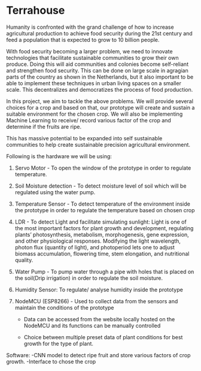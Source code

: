 # Terrahouse
 
Humanity is confronted with the grand challenge of how to increase agricultural production to achieve food security during the 21st century and feed a population that is expected to grow to 10 billion people. 

With food security becoming a larger problem, we need to innovate technologies that facilitate sustainable communities to grow their own produce. Doing this will aid communities and colonies become self-reliant and strengthen food security. This can be done on large scale in agragian parts of the country as shown in the Netherlands, but it also important to be able to implement these techniques in urban living spaces on a smaller scale. This decentralizes and democratizes the process of food production.

In this project, we aim to tackle the above problems.  We will provide several choices for a crop and based on that, our prototype will create and sustain a suitable environment for the chosen crop. We will also be implementing Machine Learning to receive/ record various factor of the crop and determine if the fruits are ripe. 

This has massive potential to be expanded into self sustainable communities to help create sustainable precision agricultural environment. 

Following is the hardware we will be using: 

1) Servo Motor - To open the window of the prototype in order to regulate temperature.

2) Soil Moisture detection - To detect moisture level of soil which will be regulated using the water pump.

3) Temperature Sensor - To detect temperature of the environment inside the prototype in order to regulate the temperature based on chosen crop

4) LDR - To detect Light and facilitate simulating sunlight: Light is one of the most important factors for plant growth and development, regulating plants’ photosynthesis, metabolism, morphogenesis, gene expression, and other physiological responses. Modifying the light wavelength, photon flux (quantity of light), and photoperiod lets one to adjust biomass accumulation, flowering time, stem elongation, and nutritional quality. 

5) Water Pump - To pump water through a pipe with holes that is placed on the soil(Drip irrigation) in order to regulate the soil moisture.

6) Humidity Sensor: To regulate/ analyse humidity inside the prototype

7) NodeMCU (ESP8266) - Used to collect data from the sensors and maintain the conditions 
     of the prototype
      - Data can be accessed from the website locally hosted on the NodeMCU and  its 
          functions can be manually controlled

      - Choice between multiple preset data of plant conditions for best growth for the type of 
       plant.

Software: 
-CNN model to detect ripe fruit and store various factors of crop growth. 
-Interface to chose the crop
